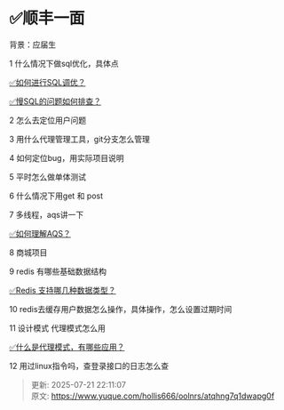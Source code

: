 # ✅顺丰一面

背景：应届生



1 什么情况下做sql优化，具体点

[✅如何进行SQL调优？](https://www.yuque.com/hollis666/oolnrs/mgpczmz7la99dkft)



[✅慢SQL的问题如何排查？](https://www.yuque.com/hollis666/oolnrs/zhfa5g)



2 怎么去定位用户问题

3 用什么代理管理工具，git分支怎么管理

4 如何定位bug，用实际项目说明

5 平时怎么做单体测试

6 什么情况下用get 和 post

7 多线程，aqs讲一下

[✅如何理解AQS？](https://www.yuque.com/hollis666/oolnrs/qka9yt)

8 商城项目

9 redis 有哪些基础数据结构

[✅Redis 支持哪几种数据类型？](https://www.yuque.com/hollis666/oolnrs/hlg4u2)

10 redis去缓存用户数据怎么操作，具体操作，怎么设置过期时间

11 设计模式 代理模式怎么用



[✅什么是代理模式，有哪些应用？](https://www.yuque.com/hollis666/oolnrs/qrdru5gf8gb7gfur)

12 用过linux指令吗，查登录接口的日志怎么查



> 更新: 2025-07-21 22:11:07  
> 原文: <https://www.yuque.com/hollis666/oolnrs/atqhng7q1dwapg0f>